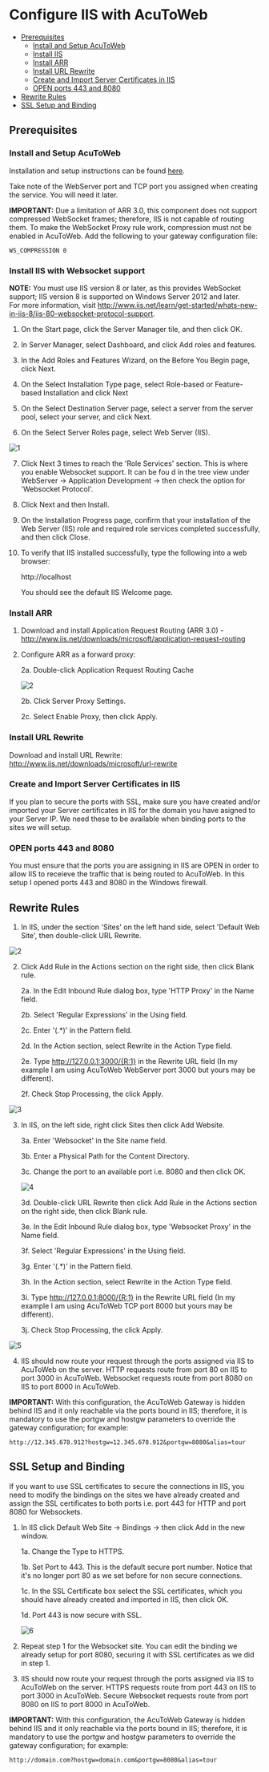 # Configure IIS with AcuToWeb

- [Prerequisites](#prerequisites)
    - [Install and Setup AcuToWeb](#install-and-setup-acutoweb)
    - [Install IIS](#install-iis-with-websocket-support)
    - [Install ARR](#install-arr)
    - [Install URL Rewrite](#install-url-rewrite)
    - [Create and Import Server Certificates in IIS](#create-and-import-server-certificates-in-iis)
    - [OPEN ports 443 and 8080](#open-ports-443-and-8080)
- [Rewrite Rules](#rewrite-rules)
- [SSL Setup and Binding](#ssl-setup-and-binding)

## Prerequisites

### Install and Setup AcuToWeb

Installation and setup instructions can be found [here](https://github.com/UNiXMIT/UNiXextend/blob/master/docs/AcuToWeb-WINDOWS.md).  

Take note of the WebServer port and TCP port you assigned when creating the service. You will need it later.  

**IMPORTANT:** Due a limitation of ARR 3.0, this component does not support compressed WebSocket frames; therefore, IIS is not capable of routing them. To make the WebSocket Proxy rule work, compression must not be enabled in AcuToWeb. Add the following to your gateway configuration file:

```
WS_COMPRESSION 0
```

### Install IIS with Websocket support

**NOTE:** You must use IIS version 8 or later, as this provides WebSocket support; IIS version 8 is supported on Windows Server 2012 and later.  
For more information, visit http://www.iis.net/learn/get-started/whats-new-in-iis-8/iis-80-websocket-protocol-support.  

1. On the Start page, click the Server Manager tile, and then click OK.   

2. In Server Manager, select Dashboard, and click Add roles and features.  

3. In the Add Roles and Features Wizard, on the Before You Begin page, click Next.  

4. On the Select Installation Type page, select Role-based or Feature-based Installation and click Next  

5. On the Select Destination Server page, select a server from the server pool, select your server, and click Next.  

6. On the Select Server Roles page, select Web Server (IIS).  

![1](images/iis-1.png)

7. Click Next 3 times to reach the 'Role Services' section. This is where you enable Websocket support. It can be fou d in the tree view under WebServer -> Application Development -> then check the option for 'Websocket Protocol'.

8. Click Next and then Install.

9. On the Installation Progress page, confirm that your installation of the Web Server (IIS) role and required role services completed successfully, and then click Close.  

10. To verify that IIS installed successfully, type the following into a web browser:  

    http://localhost  

    You should see the default IIS Welcome page.

### Install ARR

1. Download and install Application Request Routing (ARR 3.0) - http://www.iis.net/downloads/microsoft/application-request-routing

2. Configure ARR as a forward proxy:

    2a. Double-click Application Request Routing Cache

    ![2](images/atw-iis-1.png)

    2b. Click Server Proxy Settings.

    2c. Select Enable Proxy, then click Apply.

### Install URL Rewrite

Download and install URL Rewrite: http://www.iis.net/downloads/microsoft/url-rewrite

### Create and Import Server Certificates in IIS

If you plan to secure the ports with SSL, make sure you have created and/or imported your Server certificates in IIS for the domain you have asigned to your Server IP. We need these to be available when binding ports to the sites we will setup.  

### OPEN ports 443 and 8080

You must ensure that the ports you are assigning in IIS are OPEN in order to allow IIS to receieve the traffic that is being routed to AcuToWeb. In this setup I opened ports 443 and 8080 in the Windows firewall.  

## Rewrite Rules

1. In IIS, under the section 'Sites' on the left hand side, select 'Default Web Site', then double-click URL Rewrite.

![2](images/atw-iis-2.png)

2. Click Add Rule in the Actions section on the right side, then click Blank rule.

    2a. In the Edit Inbound Rule dialog box, type 'HTTP Proxy' in the Name field.

    2b. Select 'Regular Expressions' in the Using field.

    2c. Enter '(.*)' in the Pattern field.

    2d. In the Action section, select Rewrite in the Action Type field.

    2e. Type http://127.0.0.1:3000/{R:1} in the Rewrite URL field (In my example I am using AcuToWeb WebServer port 3000 but yours may be different).

    2f. Check Stop Processing, the click Apply.

![3](images/atw-iis-3.png)

3. In IIS, on the left side, right click Sites then click Add Website.

    3a. Enter 'Websocket' in the Site name field.

    3b. Enter a Physical Path for the Content Directory.

    3c. Change the port to an available port i.e. 8080 and then click OK.

    ![4](images/atw-iis-4.png)

    3d. Double-click URL Rewrite then click Add Rule in the Actions section on the right side, then click Blank rule.

    3e. In the Edit Inbound Rule dialog box, type 'Websocket Proxy' in the Name field.

    3f. Select 'Regular Expressions' in the Using field.

    3g. Enter '(.*)' in the Pattern field.

    3h. In the Action section, select Rewrite in the Action Type field.

    3i. Type http://127.0.0.1:8000/{R:1} in the Rewrite URL field (In my example I am using AcuToWeb TCP port 8000 but yours may be different).  

    3j. Check Stop Processing, the click Apply.  

![5](images/atw-iis-5.png)

4. IIS should now route your request through the ports assigned via IIS to AcuToWeb on the server. HTTP requests route from port 80 on IIS to port 3000 in AcuToWeb. Websocket requests route from port 8080 on IIS to port 8000 in AcuToWeb.   

**IMPORTANT:** With this configuration, the AcuToWeb Gateway is hidden behind IIS and it only reachable via the ports bound in IIS; therefore, it is mandatory to use the portgw  and hostgw parameters to override the gateway configuration; for example:  

```
http://12.345.678.912?hostgw=12.345.678.912&portgw=8080&alias=tour  
```

## SSL Setup and Binding

If you want to use SSL certificates to secure the connections in IIS, you need to modify the bindings on the sites we have already created and assign the SSL certificates to both ports i.e. port 443 for HTTP and port 8080 for Websockets.  

1. In IIS click Default Web Site -> Bindings -> then click Add in the new window.

    1a. Change the Type to HTTPS.

    1b. Set Port to 443. This is the default secure port number. Notice that it's no longer port 80 as we set before for non secure connections.  

    1c. In the SSL Certificate box select the SSL certificates, which you should have already created and imported in IIS, then click OK.

    1d. Port 443 is now secure with SSL.

    ![6](images/atw-iis-6.png)

2. Repeat step 1 for the Websocket site. You can edit the binding we already setup for port 8080, securing it with SSL certificates as we did in step 1.  

3. IIS should now route your request through the ports assigned via IIS to AcuToWeb on the server. HTTPS requests route from port 443 on IIS to port 3000 in AcuToWeb. Secure Websocket requests route from port 8080 on IIS to port 8000 in AcuToWeb.   

**IMPORTANT:** With this configuration, the AcuToWeb Gateway is hidden behind IIS and it only reachable via the ports bound in IIS; therefore, it is mandatory to use the portgw  and hostgw parameters to override the gateway configuration; for example:  

```
http://domain.com?hostgw=domain.com&portgw=8080&alias=tour  
```